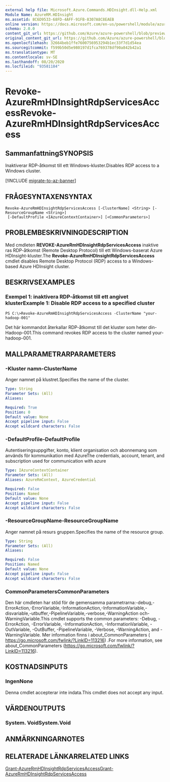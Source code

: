 ```yaml
---
external help file: Microsoft.Azure.Commands.HDInsight.dll-Help.xml
Module Name: AzureRM.HDInsight
ms.assetid: 8C6D9533-68FD-4AFF-91FB-8307A8C8EAEB
online version: https://docs.microsoft.com/en-us/powershell/module/azurerm.hdinsight/revoke-azurermhdinsightrdpservicesaccess
schema: 2.0.0
content_git_url: https://github.com/Azure/azure-powershell/blob/preview/src/ResourceManager/HDInsight/Commands.HDInsight/help/Revoke-AzureRmHDInsightRdpServicesAccess.md
original_content_git_url: https://github.com/Azure/azure-powershell/blob/preview/src/ResourceManager/HDInsight/Commands.HDInsight/help/Revoke-AzureRmHDInsightRdpServicesAccess.md
ms.openlocfilehash: 32664beb1ffe7600756953294b1ec33f7d1d54ea
ms.sourcegitcommit: f599b50d5e980197d1fca769378df90a842b42a1
ms.translationtype: MT
ms.contentlocale: sv-SE
ms.lasthandoff: 08/20/2020
ms.locfileid: "93581184"
---
```

# <span data-ttu-id="2c3d5-101">Revoke-AzureRmHDInsightRdpServicesAccess</span><span class="sxs-lookup"><span data-stu-id="2c3d5-101">Revoke-AzureRmHDInsightRdpServicesAccess</span></span>

## <span data-ttu-id="2c3d5-102">Sammanfattning</span><span class="sxs-lookup"><span data-stu-id="2c3d5-102">SYNOPSIS</span></span>
<span data-ttu-id="2c3d5-103">Inaktiverar RDP-åtkomst till ett Windows-kluster.</span><span class="sxs-lookup"><span data-stu-id="2c3d5-103">Disables RDP access to a Windows cluster.</span></span>

[!INCLUDE [migrate-to-az-banner](../../includes/migrate-to-az-banner.md)]

## <span data-ttu-id="2c3d5-104">FRÅGESYNTAXEN</span><span class="sxs-lookup"><span data-stu-id="2c3d5-104">SYNTAX</span></span>

```
Revoke-AzureRmHDInsightRdpServicesAccess [-ClusterName] <String> [-ResourceGroupName <String>]
 [-DefaultProfile <IAzureContextContainer>] [<CommonParameters>]
```

## <span data-ttu-id="2c3d5-105">PROBLEMBESKRIVNING</span><span class="sxs-lookup"><span data-stu-id="2c3d5-105">DESCRIPTION</span></span>
<span data-ttu-id="2c3d5-106">Med cmdleten **REVOKE-AzureRmHDInsightRdpServicesAccess** inaktive ras RDP-åtkomst (Remote Desktop Protocol) till ett Windows-baserat Azure HDInsight-kluster.</span><span class="sxs-lookup"><span data-stu-id="2c3d5-106">The **Revoke-AzureRmHDInsightRdpServicesAccess** cmdlet disables Remote Desktop Protocol (RDP) access to a Windows-based Azure HDInsight cluster.</span></span>

## <span data-ttu-id="2c3d5-107">BESKRIVS</span><span class="sxs-lookup"><span data-stu-id="2c3d5-107">EXAMPLES</span></span>

### <span data-ttu-id="2c3d5-108">Exempel 1: inaktivera RDP-åtkomst till ett angivet kluster</span><span class="sxs-lookup"><span data-stu-id="2c3d5-108">Example 1: Disable RDP access to a specified cluster</span></span>
```
PS C:\>Revoke-AzureRmHDInsightRdpServicesAccess -ClusterName "your-hadoop-001"
```

<span data-ttu-id="2c3d5-109">Det här kommandot återkallar RDP-åtkomst till det kluster som heter din-Hadoop-001.</span><span class="sxs-lookup"><span data-stu-id="2c3d5-109">This command revokes RDP access to the cluster named your-hadoop-001.</span></span>

## <span data-ttu-id="2c3d5-110">MALLPARAMETRAR</span><span class="sxs-lookup"><span data-stu-id="2c3d5-110">PARAMETERS</span></span>

### <span data-ttu-id="2c3d5-111">-Kluster namn</span><span class="sxs-lookup"><span data-stu-id="2c3d5-111">-ClusterName</span></span>
<span data-ttu-id="2c3d5-112">Anger namnet på klustret.</span><span class="sxs-lookup"><span data-stu-id="2c3d5-112">Specifies the name of the cluster.</span></span>

```yaml
Type: String
Parameter Sets: (All)
Aliases: 

Required: True
Position: 0
Default value: None
Accept pipeline input: False
Accept wildcard characters: False
```

### <span data-ttu-id="2c3d5-113">-DefaultProfile</span><span class="sxs-lookup"><span data-stu-id="2c3d5-113">-DefaultProfile</span></span>
<span data-ttu-id="2c3d5-114">Autentiseringsuppgifter, konto, klient organisation och abonnemang som används för kommunikation med Azure</span><span class="sxs-lookup"><span data-stu-id="2c3d5-114">The credentials, account, tenant, and subscription used for communication with azure</span></span>

```yaml
Type: IAzureContextContainer
Parameter Sets: (All)
Aliases: AzureRmContext, AzureCredential

Required: False
Position: Named
Default value: None
Accept pipeline input: False
Accept wildcard characters: False
```

### <span data-ttu-id="2c3d5-115">-ResourceGroupName</span><span class="sxs-lookup"><span data-stu-id="2c3d5-115">-ResourceGroupName</span></span>
<span data-ttu-id="2c3d5-116">Anger namnet på resurs gruppen.</span><span class="sxs-lookup"><span data-stu-id="2c3d5-116">Specifies the name of the resource group.</span></span>

```yaml
Type: String
Parameter Sets: (All)
Aliases: 

Required: False
Position: Named
Default value: None
Accept pipeline input: False
Accept wildcard characters: False
```

### <span data-ttu-id="2c3d5-117">CommonParameters</span><span class="sxs-lookup"><span data-stu-id="2c3d5-117">CommonParameters</span></span>
<span data-ttu-id="2c3d5-118">Den här cmdleten har stöd för de gemensamma parametrarna:-debug,-ErrorAction,-ErrorVariable,-InformationAction,-InformationVariable,-disvariable,-utbuffer,-PipelineVariable,-verbose,-WarningAction och-WarningVariable.</span><span class="sxs-lookup"><span data-stu-id="2c3d5-118">This cmdlet supports the common parameters: -Debug, -ErrorAction, -ErrorVariable, -InformationAction, -InformationVariable, -OutVariable, -OutBuffer, -PipelineVariable, -Verbose, -WarningAction, and -WarningVariable.</span></span> <span data-ttu-id="2c3d5-119">Mer information finns i about_CommonParameters ( https://go.microsoft.com/fwlink/?LinkID=113216) .</span><span class="sxs-lookup"><span data-stu-id="2c3d5-119">For more information, see about_CommonParameters (https://go.microsoft.com/fwlink/?LinkID=113216).</span></span>

## <span data-ttu-id="2c3d5-120">KOSTNADS</span><span class="sxs-lookup"><span data-stu-id="2c3d5-120">INPUTS</span></span>

### <span data-ttu-id="2c3d5-121">Ingen</span><span class="sxs-lookup"><span data-stu-id="2c3d5-121">None</span></span>
<span data-ttu-id="2c3d5-122">Denna cmdlet accepterar inte indata.</span><span class="sxs-lookup"><span data-stu-id="2c3d5-122">This cmdlet does not accept any input.</span></span>

## <span data-ttu-id="2c3d5-123">VÄRDEN</span><span class="sxs-lookup"><span data-stu-id="2c3d5-123">OUTPUTS</span></span>

### <span data-ttu-id="2c3d5-124">System. Void</span><span class="sxs-lookup"><span data-stu-id="2c3d5-124">System.Void</span></span>

## <span data-ttu-id="2c3d5-125">ANMÄRKNINGAR</span><span class="sxs-lookup"><span data-stu-id="2c3d5-125">NOTES</span></span>

## <span data-ttu-id="2c3d5-126">RELATERADE LÄNKAR</span><span class="sxs-lookup"><span data-stu-id="2c3d5-126">RELATED LINKS</span></span>

[<span data-ttu-id="2c3d5-127">Grant-AzureRmHDInsightRdpServicesAccess</span><span class="sxs-lookup"><span data-stu-id="2c3d5-127">Grant-AzureRmHDInsightRdpServicesAccess</span></span>](./Grant-AzureRmHDInsightRdpServicesAccess.md)


